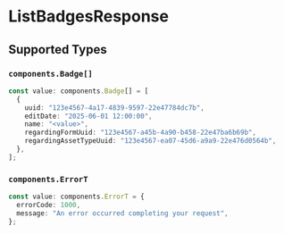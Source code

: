 # ListBadgesResponse


## Supported Types

### `components.Badge[]`

```typescript
const value: components.Badge[] = [
  {
    uuid: "123e4567-4a17-4839-9597-22e47784dc7b",
    editDate: "2025-06-01 12:00:00",
    name: "<value>",
    regardingFormUuid: "123e4567-a45b-4a90-b458-22e47ba6b69b",
    regardingAssetTypeUuid: "123e4567-ea07-45d6-a9a9-22e476d0564b",
  },
];
```

### `components.ErrorT`

```typescript
const value: components.ErrorT = {
  errorCode: 1000,
  message: "An error occurred completing your request",
};
```

